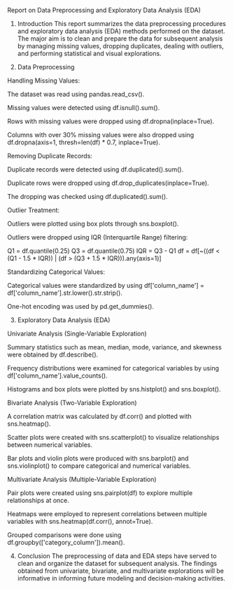 Report on Data Preprocessing and Exploratory Data Analysis (EDA)

1. Introduction
This report summarizes the data preprocessing procedures and exploratory data analysis (EDA) methods performed on the dataset. The major aim is to clean and prepare the data for subsequent analysis by managing missing values, dropping duplicates, dealing with outliers, and performing statistical and visual explorations.

2. Data Preprocessing

Handling Missing Values:

The dataset was read using pandas.read_csv().

Missing values were detected using df.isnull().sum().

Rows with missing values were dropped using df.dropna(inplace=True).

Columns with over 30% missing values were also dropped using df.dropna(axis=1, thresh=len(df) * 0.7, inplace=True).

Removing Duplicate Records:

Duplicate records were detected using df.duplicated().sum().

Duplicate rows were dropped using df.drop_duplicates(inplace=True).

The dropping was checked using df.duplicated().sum().

Outlier Treatment:

Outliers were plotted using box plots through sns.boxplot().

Outliers were dropped using IQR (Interquartile Range) filtering:

Q1 = df.quantile(0.25)
Q3 = df.quantile(0.75)
IQR = Q3 - Q1
df = df[~((df < (Q1 - 1.5 * IQR)) | (df > (Q3 + 1.5 * IQR))).any(axis=1)]

Standardizing Categorical Values:

Categorical values were standardized by using df['column_name'] = df['column_name'].str.lower().str.strip().

One-hot encoding was used by pd.get_dummies().

3. Exploratory Data Analysis (EDA)

Univariate Analysis (Single-Variable Exploration)

Summary statistics such as mean, median, mode, variance, and skewness were obtained by df.describe().

Frequency distributions were examined for categorical variables by using df['column_name'].value_counts().

Histograms and box plots were plotted by sns.histplot() and sns.boxplot().

Bivariate Analysis (Two-Variable Exploration)

A correlation matrix was calculated by df.corr() and plotted with sns.heatmap().

Scatter plots were created with sns.scatterplot() to visualize relationships between numerical variables.

Bar plots and violin plots were produced with sns.barplot() and sns.violinplot() to compare categorical and numerical variables.

Multivariate Analysis (Multiple-Variable Exploration)

Pair plots were created using sns.pairplot(df) to explore multiple relationships at once.

Heatmaps were employed to represent correlations between multiple variables with sns.heatmap(df.corr(), annot=True).

Grouped comparisons were done using df.groupby(['category_column']).mean().

4. Conclusion
The preprocessing of data and EDA steps have served to clean and organize the dataset for subsequent analysis. The findings obtained from univariate, bivariate, and multivariate explorations will be informative in informing future modeling and decision-making activities.

